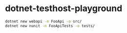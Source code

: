 # dotnet-testhost-playground

```cmd
dotnet new webapi -n FooApi -o src/
dotnet new nunit -n FooApiTests -o tests/
```



